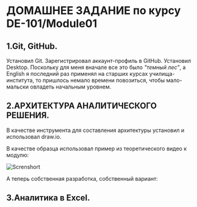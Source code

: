 # ДОМАШНЕЕ ЗАДАНИЕ по курсу DE-101/Module01

## 1.Git, GitHub.
Установил Git. Зарегистрировал аккаунт-профиль в GitHub. Установил Desktop. Поскольку для меня вначале все это было *"темный лес"*, а English я последний раз применял на старших курсах училища-института, то пришлось немало времени повозиться, чтобы мало-мальски овладеть начальным уровнем.

## 2.АРХИТЕКТУРА АНАЛИТИЧЕСКОГО РЕШЕНИЯ.
  
В качестве инструмента для составления архитектуры установил и использовал draw.io. 

В качестве образца использовал пример из теоретического видео к модулю:

![Screnshort](https://github.com/brrndalex/Training/blob/main/DE-101/Module01/Архитектура.png)

А теперь собственная разработка, собственный вариант:

## 3.Аналитика в Excel.
